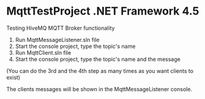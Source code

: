 # MqttTestProject .NET Framework 4.5
Testing HiveMQ MQTT Broker functionality

1. Run MqttMessageListener.sln file
2. Start the console project, type the topic's name
3. Run MqttClient.sln file
4. Start the console project, type the topic's name and the message

(You can do the 3rd and the 4th step as many times as you want clients to exist)

The clients messages will be shown in the MqttMessageListener console.
